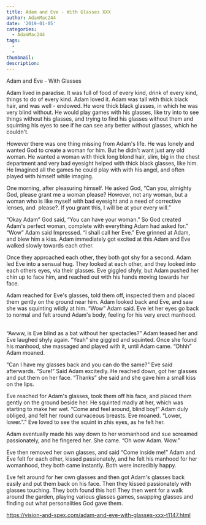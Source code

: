 ```yaml
---
title: Adam and Eve - With Glasses XXX
author: AdamMac244
date: '2019-01-05'
categories:
  - AdamMac244
tags:
  - 
  - 
thumbnail: 
description: 
---
```


Adam and Eve - With Glasses

Adam lived in paradise. It was full of food of every kind, drink of every kind, things to do of every kind. Adam loved it. Adam was tall with thick black hair, and was well - endowed. He wore thick black glasses, in which he was very blind without. He would play games with his glasses, like try into to see things without his glasses, and trying to find his glasses without them and squinting his eyes to see if he can see any better without glasses, which he couldn't.

However there was one thing missing from Adam's life. He was lonely and wanted God to create a woman for him. But he didn't want just any old woman. He wanted a woman with thick long blond hair, slim, big in the chest department and very bad eyesight helped with thick black glasses, like him. He Imagined all the games he could play with with his angel, and often played with himself while imaging.

One morning, after pleasuring himself. He asked God, “Can you, almighty God, please grant me a woman please? However, not any woman, but a woman who is like myself with bad eyesight and a need of corrective lenses, and  please?. If you grant this, I will be at your every will.”

“Okay Adam” God said, “You can have your woman.” So God created Adam's perfect woman, complete with everything Adam had asked for.” “Wow” Adam said Impressed. “I shall call her Eve.” Eve grinned at Adam, and blew him a kiss. Adam immediately got excited at this.Adam and Eve walked slowly towards each other.

Once they approached each other, they both got shy for a second. Adam led Eve into a sensual hug. They looked at each other, and they looked into each others eyes, via their glasses. Eve giggled shyly, but Adam pushed her chin up to face him, and reached out with his hands moving towards her face.

Adam reached for Eve's glasses, told them off, inspected them and placed them gently on the ground near him. Adam looked back and Eve, and saw she was squinting wildly at him. “Wow” Adam said. Eve let her eyes go back to normal and felt around Adam's body, feeling for his very erect manhood.  

“Awww, is Eve blind as a bat without her spectacles?” Adam teased her and Eve laughed shyly again. “Yeah” she giggled and squinted. Once she found his manhood, she massaged and played with it, until Adam came. “Ohhh” Adam moaned.

“Can I have my glasses back and you can do the same?” Eve said afterwards. “Sure!” Said Adam excitedly. He reached down, got her glasses and put them on her face. “Thanks” she said and she gave him a small kiss on the lips.

Eve reached for Adam's glasses, took them off his face, and placed them gently on the ground beside her. He squinted madly at her, which was starting to make her wet. “Come and feel around, blind boy!” Adam duly obliged, and felt her round curvaceous breasts. Eve moaned. “Lower, lower.”.” Eve loved to see the squint in zhis eyes, as he felt her.

Adam eventually made his way down to her womanhood and sue screamed passionately, and he fingered her. She came. “Oh wow Adam. Wow.”

Eve then removed her own glasses, and said “Come inside me!” Adam and Eve felt for each other, kissed passionately, and he felt his manhood for her womanhood, they both came instantly. Both were incredibly happy.

Eve felt around for her own glasses and then got Adam's glasses back easily and put them back on his face. Then they kissed passionately with glasses touching. They both found this hot! They then went for a walk around the garden, playing various glasses games, swapping glasses and finding out what personalities God gave them.

https://vision-and-spex.com/adam-and-eve-with-glasses-xxx-t1147.html

